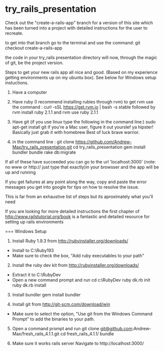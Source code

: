 try_rails_presentation
======================

Check out the "create-a-rails-app" branch for a version of this site which has been turned into a project with detailed instructions for the user to recreate.

to get into that branch go to the terminal and use the command:
    git checkout create-a-rails-app
    
the code in your try_rails presentation directory will now, through the magic of git, be the project version.

Steps to get your new rails app all nice and good. (Based on my experience getting environments up on my ubuntu box).
See below for Windows setup instuctions.

1) Have a computer

2) Have ruby (I recommend installing rubies through rvm)
to get rvm use the command :
        curl -sSL https://get.rvm.io | bash -s stable
followed by 
        rvm install ruby 2.1.1
and 
        rvm use ruby 2.1.1
          
          
3) Have git (if you use linux type the following in the command line:)
        sudo apt-get install git
if you're a Mac user, figure it out yourslef ya hipster! Basically just grab it with homebrew
Best of luck brave warrior.
        
        
        
4) in the command line : 
    git clone https://github.com/Andrew-Max/try_rails_presentation.git
    cd try_rails_presentation
    gem install bundler
    bundle
    rake db:migrate
    
If all of these have succeeded you can go to the url 'localhost:3000' (note: no www or http:// just type that exactly)in your browsser and the app will be up and running

If you get failures at any point along the way, copy and paste the error messages you get into google for tips on how to resolve the issue.
    
This is far from an exhaustive list of steps but its aproximately what you'll need

If you are looking for more detailed instructions the first chapter of http://www.railstutorial.org/book is a fantastic and detailed resource for setting up rails environments

=== Windows Setup

1) Install Ruby 1.9.3 from http://rubyinstaller.org/downloads/
- Install to C:\\Ruby193
- Make sure to check the box, "Add ruby executables to your path"

2) Install the ruby dev kit from http://rubyinstaller.org/downloads/
- Extract it to C:\\RubyDev
- Open a new command prompt and run
    cd c:\RubyDev
    ruby dk.rb init
    ruby dk.rb install
    
3) Install bundler
    gem install bundler

4) Install git from http://git-scm.com/download/win
- Make sure to select the option, "Use git from the Windows Command Prompt" to add the binaries to your path.

5) Open a command prompt and run
    git clone git@github.com:Andrew-Max/fresh_rails_4.1.1.git
    cd fresh_rails_4.1.1/
    bundle

6) Make sure it works
    rails server
Navigate to http://localhost:3000/

